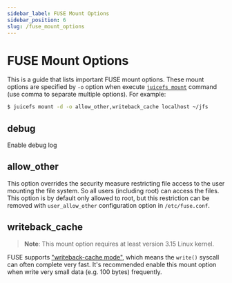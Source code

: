 ```yaml
---
sidebar_label: FUSE Mount Options
sidebar_position: 6
slug: /fuse_mount_options
---
```

# FUSE Mount Options

This is a guide that lists important FUSE mount options. These mount options are specified by `-o` option when execute [`juicefs mount`](command_reference.md#juicefs-mount) command (use comma to separate multiple options). For example:

```bash
$ juicefs mount -d -o allow_other,writeback_cache localhost ~/jfs
```

## debug

Enable debug log

## allow_other

This option overrides the security measure restricting file access to the user mounting the file system. So all users (including root) can access the files. This option is by default only allowed to root, but this restriction can be removed with `user_allow_other` configuration option in `/etc/fuse.conf`.

## writeback_cache

> **Note**: This mount option requires at least version 3.15 Linux kernel.

FUSE supports ["writeback-cache mode"](https://www.kernel.org/doc/Documentation/filesystems/fuse-io.txt), which means the `write()` syscall can often complete very fast. It's recommended enable this mount option when write very small data (e.g. 100 bytes) frequently.
